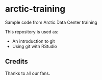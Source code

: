 # arctic-training
Sample code from Arctic Data Center training

This repository is used as: 

* An introduction to git
* Using git with RStudio

## Credits

Thanks to all our fans. 
